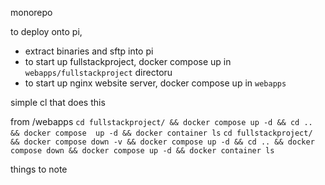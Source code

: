 monorepo

to deploy onto pi,
- extract binaries and sftp into pi
- to start up fullstackproject, docker compose up in `webapps/fullstackproject` directoru
- to start up nginx website server, docker compose up in `webapps` 

simple cl that does this

from /webapps
```cd fullstackproject/ && docker compose up -d && cd .. && docker compose  up -d && docker container ls```
``` cd fullstackproject/ && docker compose down -v && docker compose up -d && cd .. && docker compose down && docker compose up -d && docker container ls ```

things to note
